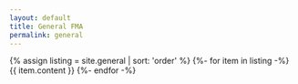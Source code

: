 ```yaml
---
layout: default
title: General FMA
permalink: general
---
```


{% assign listing = site.general | sort: 'order'  %}
{%- for item in listing -%}
  {{ item.content }}
{%- endfor -%}
